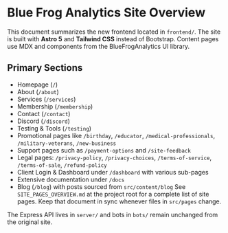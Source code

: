 # Blue Frog Analytics Site Overview

This document summarizes the new frontend located in `frontend/`. The site is built with **Astro 5** and **Tailwind CSS** instead of Bootstrap. Content pages use MDX and components from the BlueFrogAnalytics UI library.

## Primary Sections
- Homepage (`/`)
- About (`/about`)
- Services (`/services`)
- Membership (`/membership`)
- Contact (`/contact`)
- Discord (`/discord`)
- Testing & Tools (`/testing`)
- Promotional pages like `/birthday`, `/educator`, `/medical-professionals`, `/military-veterans`, `/new-business`
- Support pages such as `/payment-options` and `/site-feedback`
- Legal pages: `/privacy-policy`, `/privacy-choices`, `/terms-of-service`, `/terms-of-sale`, `/refund-policy`
- Client Login & Dashboard under `/dashboard` with various sub-pages
- Extensive documentation under `/docs`
- Blog (`/blog`) with posts sourced from `src/content/blog`
See `SITE_PAGES_OVERVIEW.md` at the project root for a complete list of site pages. Keep that document in sync whenever files in `src/pages` change.

The Express API lives in `server/` and bots in `bots/` remain unchanged from the original site.
